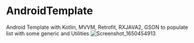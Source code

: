 # AndroidTemplate
Android Template with Kotlin, MVVM, Retrofit, RXJAVA2, GSON to populate list with some generic and Utilities ![Screenshot_1650454913](https://user-images.githubusercontent.com/6792823/164222775-f1398bbc-9ff4-4165-a3cd-adb7586ffc53.png)
